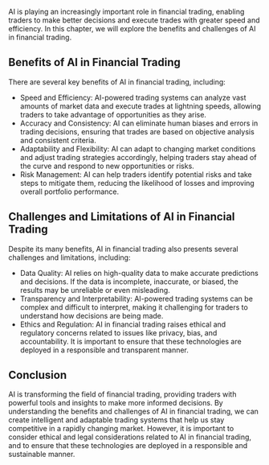 
AI is playing an increasingly important role in financial trading, enabling traders to make better decisions and execute trades with greater speed and efficiency. In this chapter, we will explore the benefits and challenges of AI in financial trading.

Benefits of AI in Financial Trading
-----------------------------------

There are several key benefits of AI in financial trading, including:

* Speed and Efficiency: AI-powered trading systems can analyze vast amounts of market data and execute trades at lightning speeds, allowing traders to take advantage of opportunities as they arise.
* Accuracy and Consistency: AI can eliminate human biases and errors in trading decisions, ensuring that trades are based on objective analysis and consistent criteria.
* Adaptability and Flexibility: AI can adapt to changing market conditions and adjust trading strategies accordingly, helping traders stay ahead of the curve and respond to new opportunities or risks.
* Risk Management: AI can help traders identify potential risks and take steps to mitigate them, reducing the likelihood of losses and improving overall portfolio performance.

Challenges and Limitations of AI in Financial Trading
-----------------------------------------------------

Despite its many benefits, AI in financial trading also presents several challenges and limitations, including:

* Data Quality: AI relies on high-quality data to make accurate predictions and decisions. If the data is incomplete, inaccurate, or biased, the results may be unreliable or even misleading.
* Transparency and Interpretability: AI-powered trading systems can be complex and difficult to interpret, making it challenging for traders to understand how decisions are being made.
* Ethics and Regulation: AI in financial trading raises ethical and regulatory concerns related to issues like privacy, bias, and accountability. It is important to ensure that these technologies are deployed in a responsible and transparent manner.

Conclusion
----------

AI is transforming the field of financial trading, providing traders with powerful tools and insights to make more informed decisions. By understanding the benefits and challenges of AI in financial trading, we can create intelligent and adaptable trading systems that help us stay competitive in a rapidly changing market. However, it is important to consider ethical and legal considerations related to AI in financial trading, and to ensure that these technologies are deployed in a responsible and sustainable manner.
